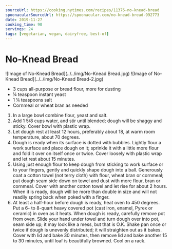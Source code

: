 ```yaml
---
sourceUrl: https://cooking.nytimes.com/recipes/11376-no-knead-bread
spoonacularSourceUrl: https://spoonacular.com/no-knead-bread-992773
date: 2019-11-27
cooking_time: 90
servings: 24
tags: [vegetarian, vegan, dairyfree, best-of]
---
```

# No-Knead Bread

![Image of No-Knead Bread](../../img/No-Knead Bread.jpg)
![Image of No-Knead Bread](../../img/No-Knead Bread-2.jpg)


- 3 cups all-purpose or bread flour, more for dusting
- ¼ teaspoon instant yeast
- 1 ¼ teaspoons salt
- Cornmeal or wheat bran as needed


1. In a large bowl combine flour, yeast and salt.
2. Add 1 5/8 cups water, and stir until blended; dough will be shaggy and sticky. Cover bowl with plastic wrap.
3. Let dough rest at least 12 hours, preferably about 18, at warm room temperature, about 70 degrees.
4. Dough is ready when its surface is dotted with bubbles. Lightly flour a work surface and place dough on it; sprinkle it with a little more flour and fold it over on itself once or twice. Cover loosely with plastic wrap and let rest about 15 minutes.
5. Using just enough flour to keep dough from sticking to work surface or to your fingers, gently and quickly shape dough into a ball. Generously coat a cotton towel (not terry cloth) with flour, wheat bran or cornmeal; put dough seam side down on towel and dust with more flour, bran or cornmeal. Cover with another cotton towel and let rise for about 2 hours. When it is ready, dough will be more than double in size and will not readily spring back when poked with a finger.
6. At least a half-hour before dough is ready, heat oven to 450 degrees. Put a 6- to 8-quart heavy covered pot (cast iron, enamel, Pyrex or ceramic) in oven as it heats. When dough is ready, carefully remove pot from oven. Slide your hand under towel and turn dough over into pot, seam side up; it may look like a mess, but that is O.K. Shake pan once or twice if dough is unevenly distributed; it will straighten out as it bakes. Cover with lid and bake 30 minutes, then remove lid and bake another 15 to 30 minutes, until loaf is beautifully browned. Cool on a rack.
